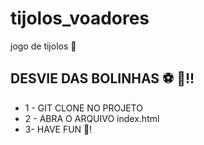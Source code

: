 # tijolos_voadores
jogo de tijolos 🧱
## DESVIE DAS BOLINHAS ⚽ 🏀!!
- 1 - GIT CLONE NO PROJETO 
- 2 - ABRA O ARQUIVO index.html
- 3- HAVE FUN 🎉!
